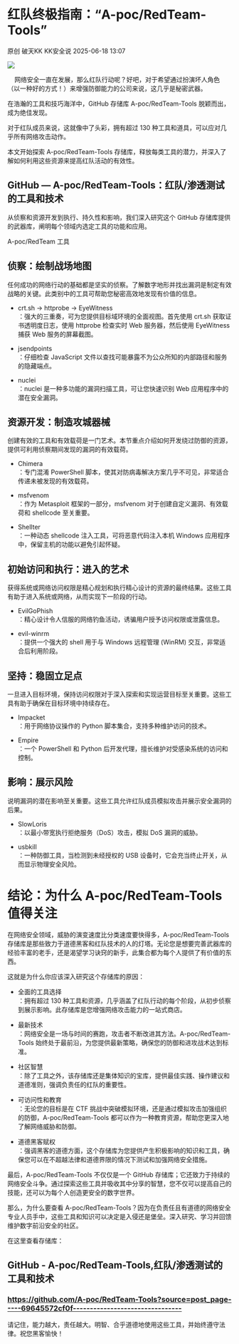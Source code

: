 #  红队终极指南：“A-poc/RedTeam-Tools”  
原创 破天KK  KK安全说   2025-06-18 13:07  
  
![](https://mmbiz.qpic.cn/mmbiz_png/niaMibh6Pic6RY9JpiaAmp0WASm4VYibaJ5fhn1Es7Ed65rpMgbOQ3NuBsbia6j5fhNeOcdibrJy8NNtsicP1MGDQla0uQ/640?wx_fmt=png&from=appmsg "")  
  
    网络安全一直在发展，那么红队行动呢？好吧，对于希望通过扮演坏人角色（以一种好的方式！）来增强防御能力的公司来说，这几乎是秘密武器。  
  
在浩瀚的工具和技巧海洋中，GitHub 存储库 A-poc/RedTeam-Tools 脱颖而出，成为绝佳发现。  
  
对于红队成员来说，这就像中了头彩，拥有超过 130 种工具和道具，可以应对几乎所有网络攻击动作。  
  
本文开始探索 A-poc/RedTeam-Tools 存储库，释放每类工具的潜力，并深入了解如何利用这些资源来提高红队活动的有效性。  
  
## GitHub — A-poc/RedTeam-Tools：红队/渗透测试的工具和技术  
  
从侦察和资源开发到执行、持久性和影响，我们深入研究这个 GitHub 存储库提供的武器库，阐明每个领域内选定工具的功能和应用。  
  
A-poc/RedTeam 工具  
## 侦察：绘制战场地图  
  
任何成功的网络行动的基础都是坚实的侦察。了解数字地形并找出漏洞是制定有效战略的关键。此类别中的工具可帮助您秘密高效地发现有价值的信息。  
- crt.sh -> httprobe -> EyeWitness  
：强大的三重奏，可为您提供目标域环境的全面视图。首先使用 crt.sh 获取证书透明度日志，使用 httprobe 检查实时 Web 服务器，然后使用 EyeWitness 捕获 Web 服务的屏幕截图。  
  
- jsendpoints  
：仔细检查 JavaScript 文件以查找可能暴露不为公众所知的内部路径和服务的隐藏端点。  
  
- nuclei  
：nuclei 是一种多功能的漏洞扫描工具，可让您快速识别 Web 应用程序中的潜在安全漏洞。  
  
## 资源开发：制造攻城器械  
  
创建有效的工具和有效载荷是一门艺术。本节重点介绍如何开发绕过防御的资源，提供可利用侦察期间发现的漏洞的有效载荷。  
- Chimera  
：专门混淆 PowerShell 脚本，使其对防病毒解决方案几乎不可见，非常适合传递未被发现的有效载荷。  
  
- msfvenom  
：作为 Metasploit 框架的一部分，msfvenom 对于创建自定义漏洞、有效载荷和 shellcode 至关重要。  
  
- Shellter  
：一种动态 shellcode 注入工具，可将恶意代码注入本机 Windows 应用程序中，保留主机的功能以避免引起怀疑。  
  
## 初始访问和执行：进入的艺术  
  
获得系统或网络访问权限是精心规划和执行精心设计的资源的最终结果。这些工具有助于进入系统或网络，从而实现下一阶段的行动。  
- EvilGoPhish  
：精心设计令人信服的网络钓鱼活动，诱骗用户授予访问权限或泄露信息。  
  
- evil-winrm  
：提供一个强大的 shell 用于与 Windows 远程管理 (WinRM) 交互，非常适合后利用阶段。  
  
## 坚持：稳固立足点  
  
一旦进入目标环境，保持访问权限对于深入探索和实现运营目标至关重要。这些工具有助于确保在目标环境中持续存在。  
- Impacket  
：用于网络协议操作的 Python 脚本集合，支持多种维护访问的技术。  
  
- Empire  
：一个 PowerShell 和 Python 后开发代理，擅长维护对受感染系统的访问和控制。  
  
## 影响：展示风险  
  
说明漏洞的潜在影响至关重要。这些工具允许红队成员模拟攻击并展示安全漏洞的后果。  
- SlowLoris  
：以最小带宽执行拒绝服务（DoS）攻击，模拟 DoS 漏洞的威胁。  
  
- usbkill  
：一种防御工具，当检测到未经授权的 USB 设备时，它会充当终止开关，从而显示物理安全风险。  
  
# 结论：为什么 A-poc/RedTeam-Tools 值得关注  
  
在网络安全领域，威胁的演变速度比分类速度要快得多，A-poc/RedTeam-Tools 存储库是那些致力于道德黑客和红队技术的人的灯塔。无论您是想要完善武器库的经验丰富的老手，还是渴望学习诀窍的新手，此集合都为每个人提供了有价值的东西。  
  
这就是为什么你应该深入研究这个存储库的原因：  
- 全面的工具选择  
：拥有超过 130 种工具和资源，几乎涵盖了红队行动的每个阶段，从初步侦察到展示影响。此存储库是您增强网络攻击能力的一站式商店。  
  
- 最新技术  
：网络安全是一场与时间的赛跑，攻击者不断改进其方法。A-poc/RedTeam-Tools 始终处于最前沿，为您提供最新策略，确保您的防御和进攻战术达到标准。  
  
- 社区智慧  
：除了工具之外，该存储库还是集体知识的宝库，提供最佳实践、操作建议和道德准则，强调负责任的红队的重要性。  
  
- 可访问性和教育  
：无论您的目标是在 CTF 挑战中突破模拟环境，还是通过模拟攻击加强组织的防御，A-poc/RedTeam-Tools 都可以作为一种教育资源，帮助您更深入地了解网络威胁和防御。  
  
- 道德黑客赋权  
：强调黑客的道德方面，这个存储库为您提供产生积极影响的知识和工具，确保您可以在不超越法律和道德界限的情况下测试和加强网络安全措施。  
  
最后，A-poc/RedTeam-Tools 不仅仅是一个 GitHub 存储库；它还致力于持续的网络安全斗争。通过探索这些工具并吸收其中分享的智慧，您不仅可以提高自己的技能，还可以为每个人创造更安全的数字世界。  
  
那么，为什么要查看 A-poc/RedTeam-Tools？因为在负责任且有道德的网络安全专业人员手中，这些工具和知识可以决定是入侵还是堡垒。深入研究、学习并回馈维护数字前沿安全的社区。  
  
在这里查看存储库：  
  
## GitHub - A-poc/RedTeam-Tools,红队/渗透测试的工具和技术  
### https://github.com/A-poc/RedTeam-Tools?source=post_page-----69645572cf0f--------------------------------  
  
请记住，能力越大，责任越大。明智、合乎道德地使用这些工具，并始终遵守法律。祝您黑客愉快！  
  
  
